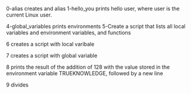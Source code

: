 0-alias creates and alias
1-hello_you prints hello user, where user is the current Linux user.

4-global_variables prints environments
5-Create a script that lists all local variables and environment variables, and functions

6 creates a script with local varibale

7 creates a script with global variable

8 prints the result of the addition of 128 with the value stored in the environment variable TRUEKNOWLEDGE, followed by a new line

9 divides
